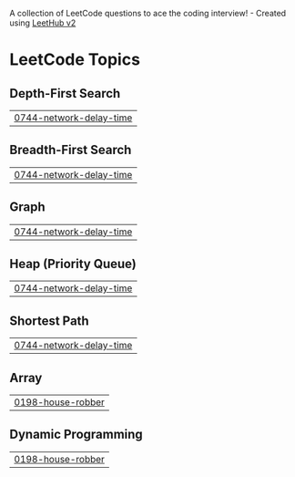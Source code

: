 A collection of LeetCode questions to ace the coding interview! - Created using [LeetHub v2](https://github.com/arunbhardwaj/LeetHub-2.0)
<!---LeetCode Topics Start-->
# LeetCode Topics
## Depth-First Search
|  |
| ------- |
| [0744-network-delay-time](https://github.com/RoopsagarM/leetcode_DSA/tree/master/0744-network-delay-time) |
## Breadth-First Search
|  |
| ------- |
| [0744-network-delay-time](https://github.com/RoopsagarM/leetcode_DSA/tree/master/0744-network-delay-time) |
## Graph
|  |
| ------- |
| [0744-network-delay-time](https://github.com/RoopsagarM/leetcode_DSA/tree/master/0744-network-delay-time) |
## Heap (Priority Queue)
|  |
| ------- |
| [0744-network-delay-time](https://github.com/RoopsagarM/leetcode_DSA/tree/master/0744-network-delay-time) |
## Shortest Path
|  |
| ------- |
| [0744-network-delay-time](https://github.com/RoopsagarM/leetcode_DSA/tree/master/0744-network-delay-time) |
## Array
|  |
| ------- |
| [0198-house-robber](https://github.com/RoopsagarM/leetcode_DSA/tree/master/0198-house-robber) |
## Dynamic Programming
|  |
| ------- |
| [0198-house-robber](https://github.com/RoopsagarM/leetcode_DSA/tree/master/0198-house-robber) |
<!---LeetCode Topics End-->